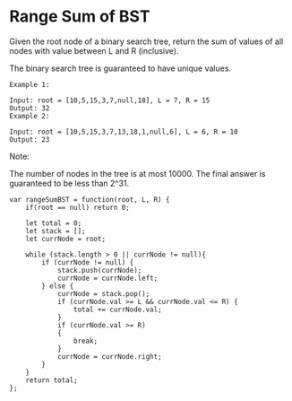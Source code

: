 # Range Sum of BST

Given the root node of a binary search tree, return the sum of values of all nodes with value between L and R (inclusive).

The binary search tree is guaranteed to have unique values.

```
Example 1:

Input: root = [10,5,15,3,7,null,18], L = 7, R = 15
Output: 32
Example 2:

Input: root = [10,5,15,3,7,13,18,1,null,6], L = 6, R = 10
Output: 23

```

Note:

The number of nodes in the tree is at most 10000.
The final answer is guaranteed to be less than 2^31.

```
var rangeSumBST = function(root, L, R) {
    if(root == null) return 0;

    let total = 0;
    let stack = [];
    let currNode = root;

    while (stack.length > 0 || currNode != null){
        if (currNode != null) {
            stack.push(currNode);
            currNode = currNode.left;
        } else {
            currNode = stack.pop();
            if (currNode.val >= L && currNode.val <= R) {
                total += currNode.val;
            }
            if (currNode.val >= R)
            {
                break;
            }
            currNode = currNode.right;
        }
    }
    return total;
};
```
